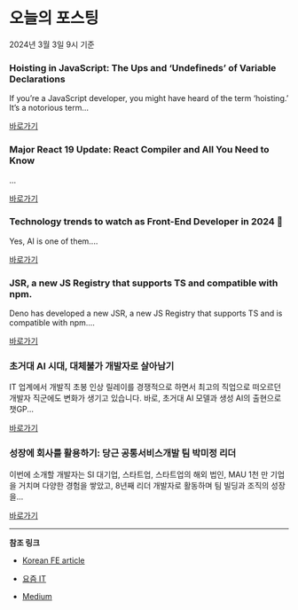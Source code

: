 # 오늘의 포스팅 
2024년 3월 3일 9시 기준 

### Hoisting in JavaScript: The Ups and ‘Undefineds’ of Variable Declarations 

 If you’re a JavaScript developer, you might have heard of the term ‘hoisting.’ It’s a notorious term... 

 [바로가기](https://medium.com/m/signin?actionUrl=https%3A%2F%2Fmedium.com%2F_%2Fbookmark%2Fp%2Fa46187f69599&operation=register&redirect=https%3A%2F%2Fmedium.com%2F%40negidharmendra98%2Fhoisting-in-javascript-the-ups-and-undefineds-of-variable-declarations-a46187f69599&source=---------0-84----------frontend------bookmark_preview----a7e5d72d_93b0_49f8_ba08_33edf7f35370-------) 

### Major React 19 Update: React Compiler and All You Need to Know 

 ... 

 [바로가기](https://medium.com/m/signin?actionUrl=https%3A%2F%2Fmedium.com%2F_%2Fbookmark%2Fp%2F44c3ef3f67b2&operation=register&redirect=https%3A%2F%2Fmedium.com%2F%40spitertech_solutions%2Fmajor-react-19-update-react-compiler-and-all-you-need-to-know-44c3ef3f67b2&source=---------0-84----------reactjs------bookmark_preview----0f0e724d_4b65_4489_8e23_a5f3d8e21fab-------) 

### Technology trends to watch as Front-End Developer in 2024 🚀 

 Yes, AI is one of them.... 

 [바로가기](https://medium.com/m/signin?actionUrl=https%3A%2F%2Fmedium.com%2F_%2Fbookmark%2Fp%2Fb34290953a5f&operation=register&redirect=https%3A%2F%2Fmedium.com%2Ffrontend-at-accenture%2Ftechnology-trends-to-watch-as-front-end-developer-in-2024-b34290953a5f&source=---------0-84----------nextjs------bookmark_preview----72b320ee_f79e_48fb_bd78_eb1635150508-------) 

### JSR, a new JS Registry that supports TS and compatible with npm. 

 Deno has developed a new JSR, a new JS Registry that supports TS and is compatible with npm.... 

 [바로가기](https://medium.com/m/signin?actionUrl=https%3A%2F%2Fmedium.com%2F_%2Fbookmark%2Fp%2F6592301ad6b6&operation=register&redirect=https%3A%2F%2Fmedium.com%2F%40liruifeng%2Fjsr-a-new-js-registry-that-supports-ts-and-compatible-with-npm-6592301ad6b6&source=---------0-84----------front_end_development------bookmark_preview----5ce70103_7c0c_450d_9102_f6e7ef8faba0-------) 

### 초거대 AI 시대, 대체불가 개발자로 살아남기 

 IT 업계에서 개발직 초봉 인상 릴레이를 경쟁적으로 하면서 최고의 직업으로 떠오르던 개발자 직군에도 변화가 생기고 있습니다. 바로, 초거대 AI 모델과 생성 AI의 출현으로 챗GP... 

 [바로가기](https://yozm.wishket.com/magazine/detail/2477/) 

### 성장에 회사를 활용하기: 당근 공통서비스개발 팀 박미정 리더 

 이번에 소개할 개발자는 SI 대기업, 스타트업, 스타트업의 해외 법인, MAU 1천 만 기업을 거치며 다양한 경험을 쌓았고, 8년째 리더 개발자로 활동하며 팀 빌딩과 조직의 성장을... 

 [바로가기](https://yozm.wishket.com/magazine/detail/2473/) 

---

**참조 링크**

- [Korean FE article](https://kofearticle.substack.com) 

- [요즘 IT](https://yozm.wishket.com/magazine) 

- [Medium](https://medium.com) 

